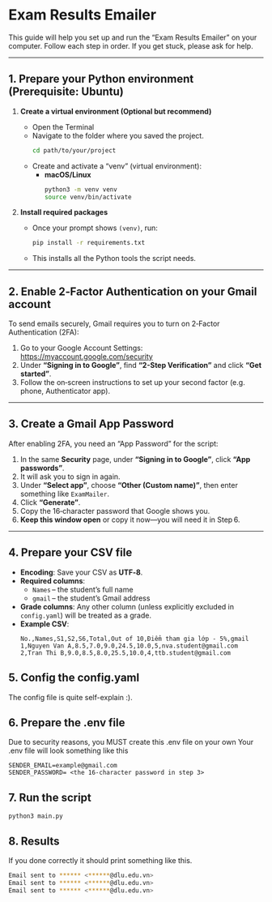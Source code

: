 # Exam Results Emailer

This guide will help you set up and run the “Exam Results Emailer” on your computer. Follow each step in order. If you get stuck, please ask for help.

---

## 1. Prepare your Python environment (Prerequisite: Ubuntu)
1. **Create a virtual environment (Optional but recommend)**  
   - Open the Terminal
   - Navigate to the folder where you saved the project.  
     ```bash
     cd path/to/your/project
     ```  
   - Create and activate a “venv” (virtual environment):  
     - **macOS/Linux**  
       ```bash
       python3 -m venv venv
       source venv/bin/activate
       ```

2. **Install required packages**  
   - Once your prompt shows `(venv)`, run:  
     ```bash
     pip install -r requirements.txt
     ```  
   - This installs all the Python tools the script needs.

---

## 2. Enable 2‑Factor Authentication on your Gmail account

To send emails securely, Gmail requires you to turn on 2‑Factor Authentication (2FA):

1. Go to your Google Account Settings:  
   https://myaccount.google.com/security  
2. Under **“Signing in to Google”**, find **“2-Step Verification”** and click **“Get started”**.  
3. Follow the on‑screen instructions to set up your second factor (e.g. phone, Authenticator app).

---

## 3. Create a Gmail App Password

After enabling 2FA, you need an “App Password” for the script:

1. In the same **Security** page, under **“Signing in to Google”**, click **“App passwords”**.  
2. It will ask you to sign in again.  
3. Under **“Select app”**, choose **“Other (Custom name)”**, then enter something like `ExamMailer`.  
4. Click **“Generate”**.  
5. Copy the 16‑character password that Google shows you.  
6. **Keep this window open** or copy it now—you will need it in Step 6.

---

## 4. Prepare your CSV file

- **Encoding**: Save your CSV as **UTF‑8**.  
- **Required columns**:  
  - `Names` – the student’s full name  
  - `gmail` – the student’s Gmail address  
- **Grade columns**: Any other column (unless explicitly excluded in `config.yaml`) will be treated as a grade.  
- **Example CSV**:
  ```csv
  No.,Names,S1,S2,S6,Total,Out of 10,Điểm tham gia lớp - 5%,gmail
  1,Nguyen Van A,8.5,7.0,9.0,24.5,10.0,5,nva.student@gmail.com
  2,Tran Thi B,9.0,8.5,8.0,25.5,10.0,4,ttb.student@gmail.com

## 5. Config the config.yaml
The config file is quite self-explain :).

## 6. Prepare the .env file
Due to security reasons, you MUST create this .env file on your own
Your .env file will look something like this
```env
SENDER_EMAIL=example@gmail.com
SENDER_PASSWORD= <the 16‑character password in step 3>
```

## 7. Run the script
```
python3 main.py
```

## 8. Results
If you done correctly it should print something like this.
```bash
Email sent to ****** <******@dlu.edu.vn>
Email sent to ****** <******@dlu.edu.vn>
Email sent to ****** <******@dlu.edu.vn>
```
